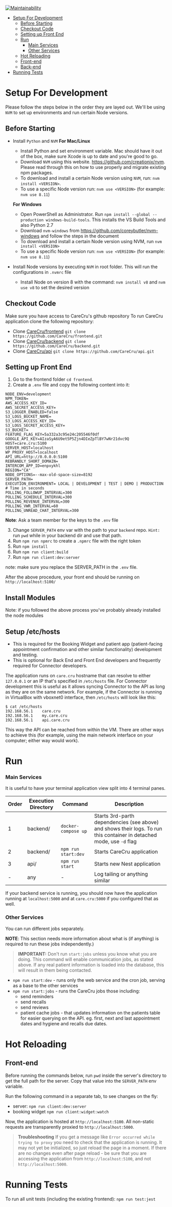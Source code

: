 [![Maintainability](https://api.codeclimate.com/v1/badges/eb91211a2195c7becfe9/maintainability)](https://codeclimate.com/repos/5e7a83b04862a301a3004627/maintainability)

<!-- TOC -->
- [Setup For Development](#setup-for-development)
  - [Before Starting](#before-starting)
  - [Checkout Code](#checkout-code)
  - [Setting up Front End](#setting-up-front-end)
  - [Run](#run)
    - [Main Services](#main-services)
    - [Other Services](#other-services)
  - [Hot Reloading](#hot-reloading)
  - [Front-end](#front-end)
  - [Back-end](#back-end)
- [Running Tests](#running-tests)
<!-- /TOC -->

# Setup For Development
Please follow the steps below in the order they are layed out. We'll be using `NVM` to set up environments and run certain Node versions.

## Before Starting
- Install `Python` and `NVM`
  **For Mac/Linux**
    - Install Python and set environment variable. Mac should have it out of the box, make sure Xcode is up to date and you're good to go.
    - Download `NVM` using this website. https://github.com/creationix/nvm. Please read through this on how to use properly and migrate existing npm packages.
    - To download and install a certain Node version using `NVM`, run: `nvm install <VERSION>`.
    - To use a specific Node version run: `nvm use <VERSION>` (for example: `nvm use 8.11`)

  **For Windows**
    -  Open PowerShell as Administrator. Run `npm install --global --production windows-build-tools`. This installs the VS Build Tools and also Python 2.7
    - Download `nvm-windows` from https://github.com/coreybutler/nvm-windows and follow the steps in the document
    - To download and install a certain Node version using NVM, run `nvm install <VERSION>`
    - To use a specific Node version run: `nvm use <VERSION>` (for example: `nvm use 8.11`)
- Install Node versions by executing `NVM` in root folder. This will run the configurations in `.nvmrc` file
  - Install Node on version 8 with the command: `nvm install v8` and `nvm use v8` to set the desired version

## Checkout Code
Make sure you have access to CareCru's github repository To run CareCru application clone the following repository:
- Clone [CareCru/frontend](https://github.com/CareCru/frontend) `git clone https://github.com/CareCru/frontend.git`
- Clone [CareCru/backend](https://github.com/CareCru/backend) `git clone https://github.com/CareCru/backend.git`
- Clone [CareCru/api](https://github.com/CareCru/api) `git clone https://github.com/CareCru/api.git`


## Setting up Front End

1. Go to the frontend folder `cd frontend`.
2. Create a `.env` file and copy the following content into it:
```
NODE_ENV=development
NPM_TOKEN=
AWS_ACCESS_KEY_ID=
AWS_SECRET_ACCESS_KEY=
S3_LOGGER_ENABLED=false
S3_LOGS_BUCKET_NAME=
S3_LOGS_ACCESS_KEY_ID=
S3_LOGS_SECRET_ACCESS_KEY=
S3_BUCKET=
FEATURE_FLAG_KEY=5a332a3c95e24c205546f0df
GOOGLE_API_KEY=AIzaSyA6U9et5P5Zjn4DIeZpTlBY7wNr21dvc9Q
HOST=care.cru:5100
SERVER_HOST=localhost
WP_PROXY_HOST=localhost
API_URL=http://0.0.0.0:5100
REBRANDLY_SHORT_DOMAIN=
INTERCOM_APP_ID=enpxykhl
REGION="CA"
NODE_OPTIONS=--max-old-space-size=8192
SERVER_PATH=
EXECUTION_ENVIRONMENT= LOCAL | DEVELOPMENT | TEST | DEMO | PRODUCTION
# Time in seconds
POLLING_FOLLOWUP_INTERVAL=300
POLLING_SCHEDULE_INTERVAL=300
POLLING_REVENUE_INTERVAL=300
POLLING_VWR_INTERVAL=60
POLLING_UNREAD_CHAT_INTERVAL=300
 ```

**Note**: Ask a team member for the keys to the `.env` file

3. Change `SERVER_PATH` env var with the path to your `backend` repo. `Hint:` run `pwd` while in your backend dir and use that path.
4. Run `npm run npmrc` to create a `.npmrc` file with the right token
5. Run `npm install`
6. Run `npm run client:build`
7. Run `npm run client:dev:server`

note: make sure you replace the SERVER_PATH in the `.env` file.

After the above procedure, your front end should be running on `http://localhost:5100/`

## Install Modules
Note: if you followed the above process you've probably already installed the node modules

## Setup /etc/hosts
- This is required for the Booking Widget and patient app (patient-facing appointment confirmation and other similar functionality) development and testing.
- This is optional for Back End and Front End developers and frequently required for Connector developers.

The application runs on `care.cru` hostname that can resolve to either `127.0.0.1` or an IP that's specified in `/etc/hosts` file. For Connector development this is useful as it allows syncing Connector to the API as long as they are on the same network. For example, if the Connector is running in VirtualBox with vboxnet0 interface, then `/etc/hosts` will look like this:

```
$ cat /etc/hosts
192.168.56.1    care.cru
192.168.56.1    my.care.cru
192.168.56.1    api.care.cru
```

This way the API can be reached from within the VM. There are other ways to achieve this (for example, using the main network interface on your computer; either way would work).

# Run

### Main Services
It is useful to have your terminal application view split into 4 terminal panes.

|Order|Execution Directory| Command  | Description |
|---|---|---|---|
|1|backend/|`docker-compose up`| Starts 3rd-parth dependencies (see above) and shows their logs. To run this container in detached mode, use `-d` flag|
|2|backend/|`npm run start:dev`| Starts CareCru application |
|3|api/|`npm run start`| Starts new Nest application |
|-|any|-|Log tailing or anything similar|

If your backend service is running, you should now have the application running at `localhost:5000` and at `care.cru:5000` if you configured that as well.

### Other Services
You can run different jobs separately.

**NOTE**: This section needs more information about what is (if anything) is required to run these jobs independently.)

> **IMPORTANT:**
> Don't run `start:jobs` unless you know what you are doing. This command will enable communication jobs, as stated above. If any real patient information is loaded into the database, this will result in them being contacted.

* `npm run start:dev` - runs only the web service and the cron job, serving as a base to the other services
* `npm run start:jobs` - runs the CareCru jobs those including:
    - send reminders
    - send recalls
    - send reviews 
    - patient cache jobs - that updates information on the patients table for easier querying on the API. eg. first, next and last appointment dates and hygiene and recalls due dates.

# Hot Reloading

## Front-end

Before running the commands below, run `pwd` inside the server's directory to get the full path for the server. Copy that value into the `SERVER_PATH` env variable.

Run the following command in a separate tab, to see changes on the fly:

- server: `npm run client:dev:server`
- booking widget `npm run client:widget:watch`

Now, the application is hosted at `http://localhost:5100`. All non-static requests are transparently proxied to `http://localhost:5000`.

> **Troubleshooting**
> If you get a message like `Error occurred while trying to proxy` you need to check that the application is running. It may not yet be initialized, so just reload the page in a moment.
> If there are no changes even after page reload - be sure that you are accessing the application from `http://localhost:5100`, and not `http://localhost:5000`.

# Running Tests

To run all unit tests (including the existing frontend): `npm run test:jest`
